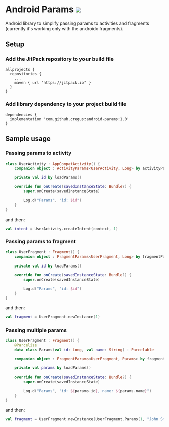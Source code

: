 # Android Params [![](https://jitpack.io/v/cregus/android-params.svg)](https://jitpack.io/#cregus/android-params)
Android library to simplify passing params to activities and fragments (currently it's working only with the androidx fragments).

## Setup
### Add the JitPack repository to your build file
```
allprojects {
  repositories {
    ...
    maven { url 'https://jitpack.io' }
  }
}
```

### Add library dependency to your project build file
```
dependencies {
  implementation 'com.github.cregus:android-params:1.0'
}
```

## Sample usage
### Passing params to activity
```kotlin
class UserActivity : AppCompatActivity() {
    companion object : ActivityParams<UserActivity, Long> by activityParams()

    private val id by loadParams()

    override fun onCreate(savedInstanceState: Bundle?) {
        super.onCreate(savedInstanceState)

        Log.d("Params", "id: $id")
    }
}
```
and then:
```kotlin
val intent = UserActivity.createIntent(context, 1)
```

### Passing params to fragment
```kotlin
class UserFragment : Fragment() {
    companion object : FragmentParams<UserFragment, Long> by fragmentParams()

    private val id by loadParams()

    override fun onCreate(savedInstanceState: Bundle?) {
        super.onCreate(savedInstanceState)

        Log.d("Params", "id: $id")
    }
}
```
and then:
```kotlin
val fragment = UserFragment.newInstance(1)
```

### Passing multiple params
```kotlin
class UserFragment : Fragment() {
    @Parcelize
    data class Params(val id: Long, val name: String) : Parcelable

    companion object : FragmentParams<UserFragment, Params> by fragmentParams()

    private val params by loadParams()

    override fun onCreate(savedInstanceState: Bundle?) {
        super.onCreate(savedInstanceState)

        Log.d("Params", "id: ${params.id}, name: ${params.name}")
    }
}
```
and then:
```kotlin
val fragment = UserFragment.newInstance(UserFragment.Params(1, "John Smith"))
```